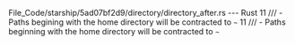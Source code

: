 File_Code/starship/5ad07bf2d9/directory/directory_after.rs --- Rust
11 ///     - Paths begining with the home directory will be contracted to `~`                                                                                11 ///     - Paths beginning with the home directory will be contracted to `~`

